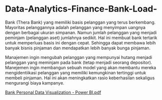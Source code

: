 # Data-Analytics-Finance-Bank-Load-

Bank (Thera Bank) yang memiliki basis pelanggan yang terus berkembang. Mayoritas pelanggannya
adalah pelanggan yang menyimpan uangnya dengan berbagai ukuran simpanan. Namun jumlah
pelanggan yang menjadi peminjam (pelanggan aset) jumlahnya sedikit. Hal ini membuat bank
tertarik untuk memperluas basis ini dengan cepat. Sehingga dapat membawa lebih banyak bisnis
pinjaman dan mendapatkan lebih banyak bunga pinjaman.

Manajemen ingin mengubah pelanggan yang mempunyai hutang menjadi pelanggan yang
meminjam pada bank (tetap menjadi seorang depositor). Manejemen ingin membangun sebuah
model yang akan membantu mereka mengidentiikasi pelanggan yang memiliki kemungkinan
tertinggi untuk membeli pinjaman. Hal ini akan meningkatkan rasio keberhasilan sekaligus
mengurangi biaya kampanye.


[Bank Personal Data Visualization - Power BI.pdf](https://github.com/raafidim/Data-Analytics-Finance-Bank-Load-/files/6523336/Bank.Personal.Data.Visualization.-.Power.BI.pdf)
